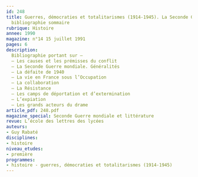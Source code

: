 ```yaml
---
id: 248
title: Guerres, démocraties et totalitarismes (1914-1945). La Seconde Guerre mondiale – 
  bibliographie sommaire
rubrique: Histoire
annee: 1990
magazine: n°14 15 juillet 1991
pages: 6
description: 
  Bibliographie portant sur – 
  – Les causes et les prémisses du conflit
  – La Seconde Guerre mondiale. Généralités
  – La défaite de 1940
  – La vie en France sous l’Occupation
  – La collaboration
  – La Résistance
  – Les camps de déportation et d’extermination
  – L’expiation
  – Les grands acteurs du drame
article_pdf: 248.pdf
magazine_special: Seconde Guerre mondiale et littérature
revue: L’école des lettres des lycées
auteurs:
- Guy Rabaté
disciplines:
- histoire
niveau_etudes:
- première
programmes:
- histoire - guerres, démocraties et totalitarismes (1914-1945)
---
```

